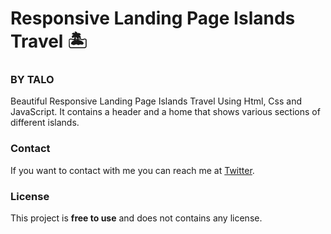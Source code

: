 # Responsive Landing Page Islands Travel 🏝️
### BY TALO
Beautiful Responsive Landing Page Islands Travel Using Html, Css and JavaScript. It contains a header and a home that shows various sections of different islands.

### Contact

If you want to contact with me you can reach me at [Twitter](https://www.twitter.com/taloisik).

### License

This project is **free to use** and does not contains any license.


